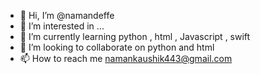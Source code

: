- 👋 Hi, I’m @namandeffe
- 👀 I’m interested in ...
- 🌱 I’m currently learning python , html , Javascript , swift
- 💞️ I’m looking to collaborate on python and html 
- 📫 How to reach me namankaushik443@gmail.com

<!---
namandeffe/namandeffe is a ✨ special ✨ repository because its `README.md` (this file) appears on your GitHub profile.
You can click the Preview link to take a look at your changes.
--->
